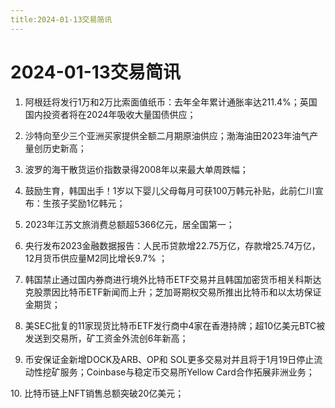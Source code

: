 ```yaml
---
title:2024-01-13交易简讯
---
```

# 2024-01-13交易简讯
1. 阿根廷将发行1万和2万比索面值纸币：去年全年累计通胀率达211.4%；英国国内投资者将在2024年吸收大量国债供应；

2. 沙特向至少三个亚洲买家提供全额二月期原油供应；渤海油田2023年油气产量创历史新高；

3. 波罗的海干散货运价指数录得2008年以来最大单周跌幅；

4. 鼓励生育，韩国出手！1岁以下婴儿父母每月可获100万韩元补贴，此前仁川宣布：生孩子奖励1亿韩元；

5. 2023年江苏文旅消费总额超5366亿元，居全国第一；

6. 央行发布2023金融数据报告：人民币贷款增22.75万亿，存款增25.74万亿，12月货币供应量M2同比增长9.7% ；

7. 韩国禁止通过国内券商进行境外比特币ETF交易并且韩国加密货币相关科斯达克股票因比特币ETF新闻而上升；芝加哥期权交易所推出比特币和以太坊保证金期货；

8. 美SEC批复的11家现货比特币ETF发行商中4家在香港持牌；超10亿美元BTC被发送到交易所，矿工资金外流创6年新高；

9. 币安保证金新增DOCK及ARB、OP和 SOL更多交易对并且将于1月19日停止流动性挖矿服务；Coinbase与稳定币交易所Yellow Card合作拓展非洲业务；

10. 比特币链上NFT销售总额突破20亿美元；